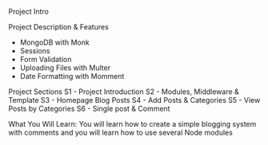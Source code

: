 Project Intro

Project Description & Features
- MongoDB with Monk
- Sessions
- Form Validation
- Uploading Files with Multer
- Date Formatting with Momment

Project Sections
S1 - Project Introduction
S2 - Modules, Middleware & Template
S3 - Homepage Blog Posts
S4 - Add Posts & Categories
S5 - View Posts by Categories
S6 - Single post & Comment

What You Will Learn:
You will learn how to create a simple blogging system 
with comments and you will learn how to use several 
Node modules